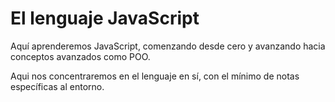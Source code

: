 # El lenguaje JavaScript

Aquí aprenderemos JavaScript, comenzando desde cero y avanzando hacia conceptos avanzados como POO.

Aqui nos concentraremos en el lenguaje en sí, con el mínimo de notas específicas al entorno.
